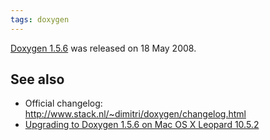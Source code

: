 ```yaml
---
tags: doxygen
---
```


[Doxygen 1.5.6](/wiki/Doxygen_1.5.6) was released on 18 May 2008.

## See also

-   Official changelog: <http://www.stack.nl/~dimitri/doxygen/changelog.html>
-   [Upgrading to Doxygen 1.5.6 on Mac OS X Leopard 10.5.2](/wiki/Upgrading_to_Doxygen_1.5.6_on_Mac_OS_X_Leopard_10.5.2)


